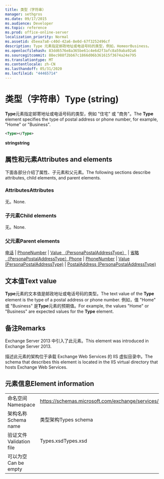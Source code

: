 ```yaml
---
title: 类型（字符串）
manager: sethgros
ms.date: 09/17/2015
ms.audience: Developer
ms.topic: reference
ms.prod: office-online-server
localization_priority: Normal
ms.assetid: d5eea7a8-c40d-42a6-8e0d-67f3252496cf
description: Type 元素指定邮政地址或电话号码的类型，例如，HomeorBusiness。
ms.openlocfilehash: 83dd6576e8a365be61c4e6d2f3afc8a59aba92a6
ms.sourcegitcommit: 88ec988f2bb67c1866d06b361615f3674a24e795
ms.translationtype: MT
ms.contentlocale: zh-CN
ms.lasthandoff: 05/31/2020
ms.locfileid: "44465714"
---
```

# <a name="type-string"></a><span data-ttu-id="85082-103">类型（字符串）</span><span class="sxs-lookup"><span data-stu-id="85082-103">Type (string)</span></span>

<span data-ttu-id="85082-104">**Type**元素指定邮寄地址或电话号码的类型，例如 "住宅" 或 "商务"。</span><span class="sxs-lookup"><span data-stu-id="85082-104">The **Type** element specifies the type of postal address or phone number, for example, "Home" or "Business".</span></span> 
  
```XML
<Type></Type>
```

 <span data-ttu-id="85082-105">**string**</span><span class="sxs-lookup"><span data-stu-id="85082-105">**string**</span></span>
## <a name="attributes-and-elements"></a><span data-ttu-id="85082-106">属性和元素</span><span class="sxs-lookup"><span data-stu-id="85082-106">Attributes and elements</span></span>

<span data-ttu-id="85082-107">下面各部分介绍了属性、子元素和父元素。</span><span class="sxs-lookup"><span data-stu-id="85082-107">The following sections describe attributes, child elements, and parent elements.</span></span>
  
### <a name="attributes"></a><span data-ttu-id="85082-108">Attributes</span><span class="sxs-lookup"><span data-stu-id="85082-108">Attributes</span></span>

<span data-ttu-id="85082-109">无。</span><span class="sxs-lookup"><span data-stu-id="85082-109">None.</span></span>
  
### <a name="child-elements"></a><span data-ttu-id="85082-110">子元素</span><span class="sxs-lookup"><span data-stu-id="85082-110">Child elements</span></span>

<span data-ttu-id="85082-111">无。</span><span class="sxs-lookup"><span data-stu-id="85082-111">None.</span></span>
  
### <a name="parent-elements"></a><span data-ttu-id="85082-112">父元素</span><span class="sxs-lookup"><span data-stu-id="85082-112">Parent elements</span></span>

<span data-ttu-id="85082-113">[电话](phone.md)  | [PhoneNumber](phonenumber.md)  | [Value （PersonaPostalAddressType）](value-personapostaladdresstype.md)  | [省略（PersonaPostalAddressType）](postaladdress-personapostaladdresstype.md)</span><span class="sxs-lookup"><span data-stu-id="85082-113">[Phone](phone.md) | [PhoneNumber](phonenumber.md) | [Value (PersonaPostalAddressType)](value-personapostaladdresstype.md) | [PostalAddress (PersonaPostalAddressType)](postaladdress-personapostaladdresstype.md)</span></span>
  
## <a name="text-value"></a><span data-ttu-id="85082-114">文本值</span><span class="sxs-lookup"><span data-stu-id="85082-114">Text value</span></span>

<span data-ttu-id="85082-115">**Type**元素的文本值是邮政地址或电话号码的类型。</span><span class="sxs-lookup"><span data-stu-id="85082-115">The text value of the **Type** element is the type of a postal address or phone number.</span></span> <span data-ttu-id="85082-116">例如，值 "Home" 或 "Business" 是**Type**元素的预期值。</span><span class="sxs-lookup"><span data-stu-id="85082-116">For example, the values "Home" or "Business" are expected values for the **Type** element.</span></span> 
  
## <a name="remarks"></a><span data-ttu-id="85082-117">备注</span><span class="sxs-lookup"><span data-stu-id="85082-117">Remarks</span></span>

<span data-ttu-id="85082-118">Exchange Server 2013 中引入了此元素。</span><span class="sxs-lookup"><span data-stu-id="85082-118">This element was introduced in Exchange Server 2013.</span></span>
  
<span data-ttu-id="85082-119">描述此元素的架构位于承载 Exchange Web Services 的 IIS 虚拟目录中。</span><span class="sxs-lookup"><span data-stu-id="85082-119">The schema that describes this element is located in the IIS virtual directory that hosts Exchange Web Services.</span></span>
  
## <a name="element-information"></a><span data-ttu-id="85082-120">元素信息</span><span class="sxs-lookup"><span data-stu-id="85082-120">Element information</span></span>

|||
|:-----|:-----|
|<span data-ttu-id="85082-121">命名空间</span><span class="sxs-lookup"><span data-stu-id="85082-121">Namespace</span></span>  <br/> |https://schemas.microsoft.com/exchange/services/2006/types  <br/> |
|<span data-ttu-id="85082-122">架构名称</span><span class="sxs-lookup"><span data-stu-id="85082-122">Schema name</span></span>  <br/> |<span data-ttu-id="85082-123">类型架构</span><span class="sxs-lookup"><span data-stu-id="85082-123">Types schema</span></span>  <br/> |
|<span data-ttu-id="85082-124">验证文件</span><span class="sxs-lookup"><span data-stu-id="85082-124">Validation file</span></span>  <br/> |<span data-ttu-id="85082-125">Types.xsd</span><span class="sxs-lookup"><span data-stu-id="85082-125">Types.xsd</span></span>  <br/> |
|<span data-ttu-id="85082-126">可以为空</span><span class="sxs-lookup"><span data-stu-id="85082-126">Can be empty</span></span>  <br/> ||
   

